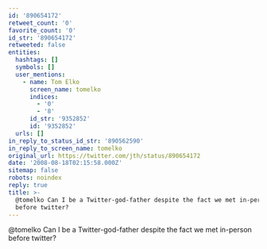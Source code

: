 ```yaml
---
id: '890654172'
retweet_count: '0'
favorite_count: '0'
id_str: '890654172'
retweeted: false
entities:
  hashtags: []
  symbols: []
  user_mentions:
    - name: Tom Elko
      screen_name: tomelko
      indices:
        - '0'
        - '8'
      id_str: '9352852'
      id: '9352852'
  urls: []
in_reply_to_status_id_str: '890562590'
in_reply_to_screen_name: tomelko
original_url: https://twitter.com/jth/status/890654172
date: '2008-08-18T02:15:58.000Z'
sitemap: false
robots: noindex
reply: true
title: >-
  @tomelko Can I be a Twitter-god-father despite the fact we met in-person
  before twitter?
---
```


@tomelko Can I be a Twitter-god-father despite the fact we met in-person before twitter?